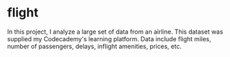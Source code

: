# flight
In this project, I analyze a large set of data from an airline. This dataset was supplied my Codecademy's learning platform. Data include flight miles, number of passengers, delays, inflight amenities, prices, etc.
